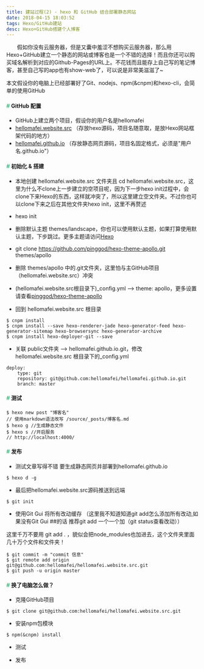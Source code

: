 ```yaml
---
title: 建站过程(2) - hexo 和 GitHub 结合部署静态网站
date: 2018-04-15 18:03:52
tags: Hexo/GitHub建站
desc: Hexo+GitHub搭建个人博客
---
```


　　假如你没有云服务器，但是又囊中羞涩不想购买云服务器，那么用Hexo+GitHub建立一个静态的网站或博客也是一个不错的选择！而且你还可以购买域名解析到对应的Github-Pages的URL上。不花钱而且能存上自己写的笔记博客，甚至自己写的app也有show-web了，可以说是非常美滋滋了~

<!--more-->

<div class="tip">
本文假设你的电脑上已经部署好了Git、nodejs、npm(&cnpm)和hexo-cli，会简单的使用GitHub
</div>

#### <font color="#42B983">#</font> GitHub 配置


- GitHub上建立两个项目，假设你的用户名是hellomafei
- [hellomafei.website.src](https://github.com/hellomafei/hellomafei.website.src) （存放hexo源码，项目名随意取，是放Hexo网站框架代码的地方）
- [hellomafei.github.io](https://github.com/hellomafei/hellomafei.github.io) （存放静态网页源码，项目名固定格式，必须是"用户名.github.io"）

    
#### <font color="#42B983">#</font> 初始化 & 搭建

- 本地创建 hellomafei.website.src 文件夹且 cd hellomafei.website.src，这里为什么不clone上一步建立的空项目呢，因为下一步hexo init过程中，会clone下来Hexo的东西，这样就冲突了，所以这里建立空文件夹。不过你也可以clone下来之后在其他文件夹hexo init，这里不再赘述
- hexo init
- 删除默认主题 themes/landscape，你也可以使用默认主题，如果打算使用默认主题，下步跳过。更多主题请访问[Hexo](https://hexo.io/themes/)
- git clone https://github.com/pinggod/hexo-theme-apollo.git themes/apollo
- 删除 themes/apollo 中的.git文件夹，这里怕与主GitHub项目（hellomafei.website.src）冲突
- (hellomafei.website.src根目录下)_config.yml --> theme: apollo，更多设置请查看[pinggod/hexo-theme-apollo](https://github.com/pinggod/hexo-theme-apollo)

- 回到 hellomafei.website.src 根目录
```
$ cnpm install
$ cnpm install --save hexo-renderer-jade hexo-generator-feed hexo-generator-sitemap hexo-browsersync hexo-generator-archive
$ cnpm install hexo-deployer-git --save
```

- 关联 public文件夹 --> hellomafei.github.io.git，修改hellomafei.website.src 根目录下的_config.yml
```
deploy:
    type: git
    repository: git@github.com:hellomafei/hellomafei.github.io.git
    branch: master
```

#### <font color="#42B983">#</font> 测试

```
$ hexo new post "博客名"
// 使用markdown语法改写 /source/_posts/博客名.md
$ hexo g //生成静态文件
$ hexo s //开启服务
// http://localhost:4000/
```

#### <font color="#42B983">#</font> 发布

- 测试文章写得不错 要生成静态网页并部署到hellomafei.github.io

```
$ hexo d -g
```

- 最后把hellomafei.website.src源码推送到远端

```
$ git init
```

- 使用Git Gui 将所有改动缓存 （这里我不知道知道git add怎么添加所有改动,如果没有Git Gui ##的话 推荐git add 一个一个加（git status查看改动））

<div class="tip">
这里千万不要用 git add . ，貌似会把node_modules也加进去，这个文件夹里面几十万个文件和文件夹！
</div>

```
$ git commit -m "commit 信息"
$ git remote add origin git@github.com:hellomafei/hellomafei.website.src.git
$ git push -u origin master
```

#### <font color="#42B983">#</font> 换了电脑怎么做？

- 克隆GitHub项目

```
$ git clone git@github.com:hellomafei/hellomafei.website.src.git
```

- 安装npm包模块

```
$ npm(&cnpm) install
```

- 测试

- 发布